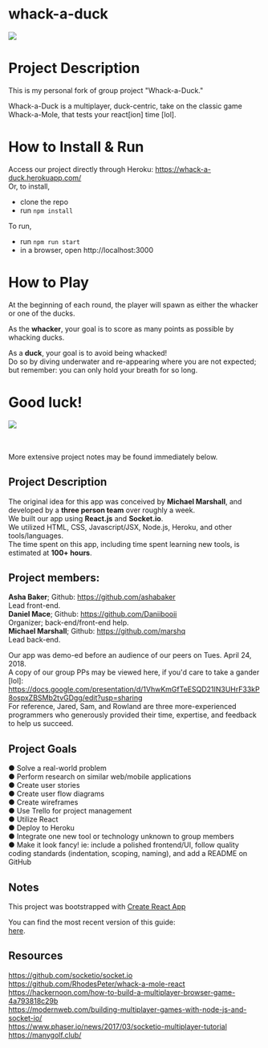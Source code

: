 # whack-a-duck

<img src="https://github.com/Daniibooii/whack-a-duck/blob/master/public/assets/images/image-for-README.jpg"><br>

# Project Description
This is my personal fork of group project "Whack-a-Duck."<br>

Whack-a-Duck is a multiplayer, duck-centric, take on the classic game Whack-a-Mole, that tests your react[ion] time [lol].<br>

# How to Install & Run
Access our project directly through Heroku: https://whack-a-duck.herokuapp.com/<br>
Or, to install,
- clone the repo
- run `npm install`

To run,
- run `npm run start`
- in a browser, open http://localhost:3000

# How to Play
At the beginning of each round, the player will spawn as either the whacker or one of the ducks.<br>

As the __whacker__, your goal is to score as many points as possible by whacking ducks.<br>

As a __duck__, your goal is to avoid being whacked!<br>
Do so by diving underwater and re-appearing where you are not expected;<br>
but remember: you can only hold your breath for so long.<br>

# Good luck!

<img src="https://github.com/Daniibooii/whack-a-duck/blob/master/public/assets/images/mallet-image-for-README.png"><br>

<br>
<br>
More extensive project notes may be found immediately below.<br>

## Project Description
The original idea for this app was conceived by __Michael Marshall__, and developed by a __three person team__ over roughly a week.<br>
We built our app using __React.js__ and __Socket.io__.<br>
We utilized HTML, CSS, Javascript/JSX, Node.js, Heroku, and other tools/languages.<br>
The time spent on this app, including time spent learning new tools, is estimated at __100+ hours__.<br>

## Project members:
__Asha Baker__; Github: https://github.com/ashabaker<br>
Lead front-end.<br>
__Daniel Mace__; Github: https://github.com/Daniibooii<br>
Organizer; back-end/front-end help.<br>
__Michael Marshall__; Github: https://github.com/marshq<br>
Lead back-end.<br>

Our app was demo-ed before an audience of our peers on Tues. April 24, 2018.<br>
A copy of our group PPs may be viewed here, if you'd care to take a gander [lol]: https://docs.google.com/presentation/d/1VhwKmGfTeESQD21IN3UHrF33kP8ospxZBSMb2tvGDgg/edit?usp=sharing<br>
For reference, Jared, Sam, and Rowland are three more-experienced programmers who generously provided their time, expertise, and feedback to help us succeed.<br>

## Project Goals
● Solve a real-world problem<br>
● Perform research on similar web/mobile applications<br>
● Create user stories<br>
● Create user flow diagrams<br>
● Create wireframes<br>
● Use Trello for project management<br>
● Utilize React<br>
● Deploy to Heroku<br>
● Integrate one new tool or technology unknown to group members<br>
● Make it look fancy! ie: include a polished frontend/UI, follow quality coding standards (indentation, scoping, naming), and add a README on GitHub<br>

## Notes
This project was bootstrapped with [Create React App](https://github.com/facebookincubator/create-react-app)<br>

You can find the most recent version of this guide:<br> [here](https://github.com/facebookincubator/create-react-app/blob/master/packages/react-scripts/template/README.md).

## Resources
https://github.com/socketio/socket.io<br>
https://github.com/RhodesPeter/whack-a-mole-react<br>
https://hackernoon.com/how-to-build-a-multiplayer-browser-game-4a793818c29b<br>
https://modernweb.com/building-multiplayer-games-with-node-js-and-socket-io/<br>
https://www.phaser.io/news/2017/03/socketio-multiplayer-tutorial<br>
https://manygolf.club/<br>
